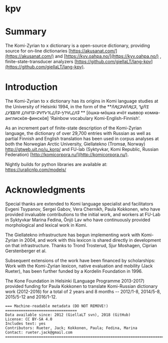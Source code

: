 # kpv
# Summary

The Komi-Zyrian to x dictionary is a open-source dictionary, providing source for on-line dictionaries [https://akusanat.com/](https://akusanat.com/) and [https://kyv.oahpa.no/](https://kyv.oahpa.no/) , finite-state-transducer analyzers [https://github.com/giellaLT/lang-kpv](https://github.com/giellaLT/lang-kpv).

# Introduction
The Komi-Zyrian to x dictionary has its origins in Komi language studies at the University of Helsinki 1994, in the form of the **𐍩̈𐍥𐍚𐍐𐍜𐍩̈𐍥𐍚𐍐, 𐍙𐍤𐍩̈𐍢 𐍚𐍔𐍮𐍮𐍩𐍠 𐍚𐍩𐍜𐍙𐍐-𐍐𐍝𐍒𐍛𐍙𐍡𐍚𐍩̈𐍐-𐍟𐍙𐍝𐍡𐍚𐍩𐍐̈ ** [ӧшка-мӧшка ичӧт кыввор комиа-англискӧя-финскӧя] 'Rainbow vocabulary Komi-English-Finnish'.

As an increment part of finite-state description of the Komi-Zyrian language, the dictionary of over 29,700 entries with Russian as well as partial Finnish and English translation has been used in corpus analyses at both the Norwegian Arctic University, Giellatekno (Tromsø, Norway) http://gtweb.uit.no/u_korp/ and FU-lab (Syktyvkar, Komi Republic, Russian Federation) [http://komicorpora.ru/](http://komicorpora.ru/).

Nightly builds for python libraries are available at: https://uralicnlp.com/models/


# Acknowledgments

Special thanks are extended to Komi language specialist and facilitators Evgeni Tsypanov, Sergei Gabov, Vera Chernikh, Paula Kokkonen, who have provided invaluable contributions to the initial work, and workers at FU-Lab in Syktyvkar Marina Fedina, Önjö Lav who have continuously provided morphological and lexical work in Komi.

The Giellatekno infrastructure has begun implementing work with Komi-Zyrian in 2004, and work with this lexicon is shared directly in development on that infrastructure. Thanks to Trond Trosterud, Sjur Moshagen, Ciprian Gerstenberger et al.

Subsequent extensions of the work have been financed by scholarships:
Work with the Komi-Zyrian lexicon, native evaluation and mobility (Jack Rueter), has been further funded by a Kordelin Foundation in 1996.

The Kone Foundation in Helsinki (Language Programme 2013-2017) provided funding for Paula Kokkonen to translate Komi-Russian dictionary work (2012-2016) for a total of 2 years and 8 months -- 2012/1-8, 2014/5-8, 2015/5-12 and 2016/1-12.


```
=== Machine-readable metadata (DO NOT REMOVE!) ================================
Data available since: 2012 (GiellaLT svn), 2018 (GitHub)
License: CC BY-SA 4.0
Includes text: yes
Contributors: Rueter, Jack; Kokkonen, Paula; Fedina, Marina
Contact: rueter.jack@gmail.com
===============================================================================
```
